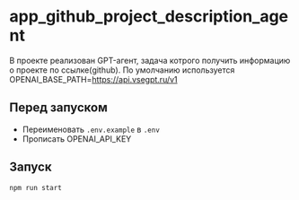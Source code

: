 # app_github_project_description_agent

В проекте реализован GPT-агент, задача котрого получить информацию о проекте по ссылке(github).
По умолчанию используется OPENAI_BASE_PATH=https://api.vsegpt.ru/v1

## Перед запуском

- Переименовать `.env.example` в `.env`
- Прописать OPENAI_API_KEY

## Запуск

```
npm run start
```
